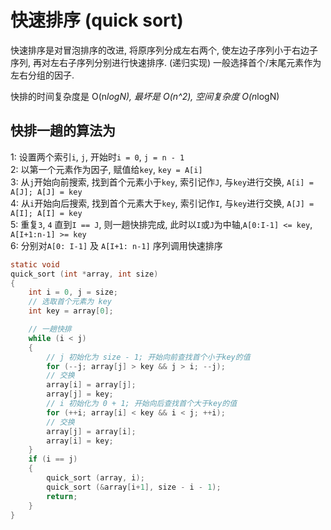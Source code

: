 # 快速排序 (quick sort)
快速排序是对冒泡排序的改进, 将原序列分成左右两个, 使左边子序列小于右边子序列, 再对左右子序列分别进行快速排序.  (递归实现)
一般选择首个/末尾元素作为左右分组的因子.

快排的时间复杂度是 O(n*logN), 最坏是 O(n^2), 空间复杂度 O(n*logN)

## 快排一趟的算法为
1: 设置两个索引`i`, `j`, 开始时`i = 0`, `j = n - 1`<br>
2: 以第一个元素作为因子, 赋值给`key`, `key = A[i]`<br>
3: 从`j`开始向前搜索, 找到首个元素小于`key`, 索引记作`J`, 与`key`进行交换, `A[i] = A[J]; A[J] = key`<br>
4: 从`i`开始向后搜索, 找到首个元素大于`key`, 索引记作`I`, 与`key`进行交换, `A[J] = A[I]; A[I] = key`<br>
5: 重复`3`, `4` 直到`I == J`, 则一趟快排完成, 此时以`I`或`J`为中轴,`A[0:I-1] <= key`, `A[I+1:n-1] >= key`<br>
6: 分别对`A[0: I-1]` 及 `A[I+1: n-1]` 序列调用快速排序<br>

``` c
static void
quick_sort (int *array, int size)
{
	int i = 0, j = size;
    // 选取首个元素为 key
    int key = array[0];

	// 一趟快排
	while (i < j)
	{
		// j 初始化为 size - 1; 开始向前查找首个小于key的值
		for (--j; array[j] > key && j > i; --j);
		// 交换
		array[i] = array[j];
		array[j] = key;
		// i 初始化为 0 + 1; 开始向后查找首个大于key的值
		for (++i; array[i] < key && i < j; ++i);
		// 交换
		array[j] = array[i];
		array[i] = key;
	}
	if (i == j)
	{
		quick_sort (array, i);
        quick_sort (&array[i+1], size - i - 1);
        return;
	}
}
```

